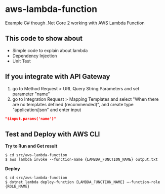 # aws-lambda-function

Example C# though .Net Core 2 working with AWS Lambda Function

## This code to show about

- Simple code to explain about lambda
- Dependency Injection
- Unit Test

## If you integrate with API Gateway

1. go to Method Request > URL Query String Parameters and set parameter "name"
2. go to Integration Request > Mapping Templates and select "When there are no templates defined (recommended)", and create type "application/json" and enter input

```json
"$input.params('name')"
```

## Test and Deploy with AWS CLI

**Try to Run and Get result**
```
$ cd src/aws-lambda-function
$ aws lambda invoke --function-name {LAMBDA_FUNCTION_NAME} output.txt
```

**Deploy**
```
$ cd src/aws-lambda-function
$ dotnet lambda deploy-function {LAMBDA_FUNCTION_NAME} –-function-role {ROLE_NAME}
```